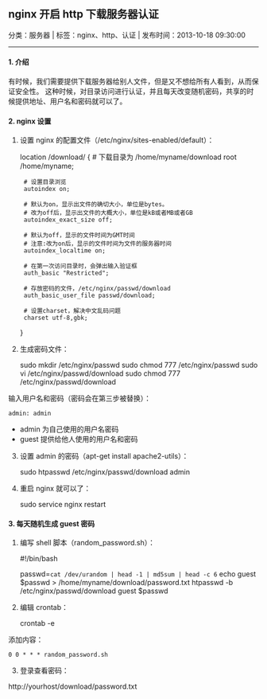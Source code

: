 ## nginx 开启 http 下载服务器认证

分类：服务器 | 标签：nginx、http、认证 | 发布时间：2013-10-18 09:30:00

___

#### 1. 介绍

有时候，我们需要提供下载服务器给别人文件，但是又不想给所有人看到，从而保证安全性。
这种时候，对目录访问进行认证，并且每天改变随机密码，共享的时候提供地址、用户名和密码就可以了。

#### 2. nginx 设置

1) 设置 nginx 的配置文件（/etc/nginx/sites-enabled/default）：

    location /download/ {
        # 下载目录为 /home/myname/download
        root /home/myname;
        
        # 设置目录浏览
        autoindex on; 
        
        # 默认为on，显示出文件的确切大小，单位是bytes。 
        # 改为off后，显示出文件的大概大小，单位是kB或者MB或者GB 
        autoindex_exact_size off;
        
        # 默认为off，显示的文件时间为GMT时间
        # 注意:改为on后，显示的文件时间为文件的服务器时间 
        autoindex_localtime on;
        
        # 在第一次访问目录时，会弹出输入验证框
        auth_basic "Restricted";
        
        # 存放密码的文件，/etc/nginx/passwd/download
        auth_basic_user_file passwd/download;
        
        # 设置charset，解决中文乱码问题
        charset utf-8,gbk;
    }
    
2) 生成密码文件：

    sudo mkdir /etc/nginx/passwd
    sudo chmod 777 /etc/nginx/passwd
    sudo vi /etc/nginx/passwd/download
    sudo chmod 777 /etc/nginx/passwd/download
    
输入用户名和密码（密码会在第三步被替换）：

    admin: admin
    
* admin 为自己使用的用户名密码
* guest 提供给他人使用的用户名和密码

3) 设置 admin 的密码（apt-get install apache2-utils）：

    sudo htpasswd /etc/nginx/passwd/download admin
    
4) 重启 nginx 就可以了：

    sudo service nginx restart
    
#### 3. 每天随机生成 guest 密码

1) 编写 shell 脚本（random_password.sh）：

    #!/bin/bash

    passwd=`cat /dev/urandom | head -1 | md5sum | head -c 6`
    echo guest $passwd > /home/myname/download/password.txt
    htpasswd -b /etc/nginx/passwd/download guest $passwd
    
2) 编辑 crontab：

    crontab -e
    
添加内容：

    0 0 * * * random_password.sh
    
3) 登录查看密码：

http://yourhost/download/password.txt